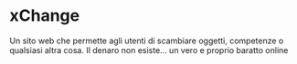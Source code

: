 # xChange
Un sito web che permette agli utenti di scambiare oggetti, competenze o qualsiasi altra cosa. Il denaro non esiste... un vero e proprio baratto online
